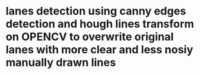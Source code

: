 # lanes detection using canny edges detection and hough lines transform on OPENCV to overwrite original lanes with more clear and less nosiy manually drawn lines

